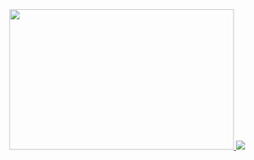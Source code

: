 <a href="https://mynickname.com/Atmosfera">
<img width="400" height="250" src="https://mynickname.com/img.php?id=1717163&sert=1">
</a>


<a href="https://www.instagram.com/atmosfera_su/">
<img src="https://icons.iconarchive.com/icons/designbolts/free-instagram/128/Active-Instagram-3-icon.png">
</a>
